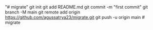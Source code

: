 "# migrate"  git init git add README.md git commit -m "first commit" git branch -M main git remote add origin https://github.com/agussatrya23/migrate.git git push -u origin main
#   m i g r a t e  
 
